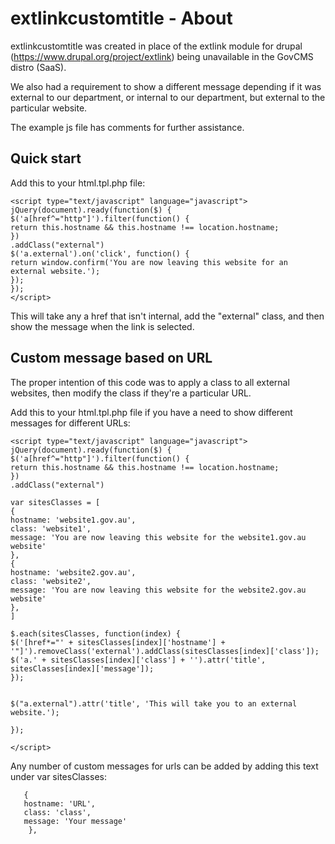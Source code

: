 # extlinkcustomtitle - About

extlinkcustomtitle was created in place of the extlink module for drupal (https://www.drupal.org/project/extlink) being unavailable in the GovCMS distro (SaaS).

We also had a requirement to show a different message depending if it was external to our department, or internal to our department, but external to the particular website.

The example js file has comments for further assistance.

## Quick start 

Add this to your html.tpl.php file:


    <script type="text/javascript" language="javascript">
    jQuery(document).ready(function($) {
    $('a[href^="http"]').filter(function() {
    return this.hostname && this.hostname !== location.hostname;
    })
    .addClass("external")
    $('a.external').on('click', function() {
    return window.confirm('You are now leaving this website for an external website.');
    });
    });
    </script>

This will take any a href that isn't internal, add the "external" class, and then show the message when the link is selected. 

## Custom message based on URL

The proper intention of this code was to apply a class to all external websites, then modify the class if they're a particular URL.

Add this to your html.tpl.php file if you have a need to show different messages for different URLs:

    <script type="text/javascript" language="javascript">
    jQuery(document).ready(function($) {
    $('a[href^="http"]').filter(function() {
    return this.hostname && this.hostname !== location.hostname;
    })
    .addClass("external")

    var sitesClasses = [
    {
    hostname: 'website1.gov.au', 
    class: 'website1', 
    message: 'You are now leaving this website for the website1.gov.au website'
    },
    {
    hostname: 'website2.gov.au', 
    class: 'website2',
    message: 'You are now leaving this website for the website2.gov.au website'
    },
    ] 

    $.each(sitesClasses, function(index) {
    $('[href*="' + sitesClasses[index]['hostname'] + '"]').removeClass('external').addClass(sitesClasses[index]['class']);
    $('a.' + sitesClasses[index]['class'] + '').attr('title', sitesClasses[index]['message']);
    });


    $("a.external").attr('title', 'This will take you to an external website.');
    
    });

    </script>

Any number of custom messages for urls can be added by adding this text under var sitesClasses:
```
   {
   hostname: 'URL', 
   class: 'class', 
   message: 'Your message'
    },
```

